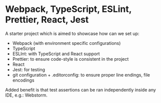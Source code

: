 # Webpack, TypeScript, ESLint, Prettier, React, Jest

A starter project which is aimed to showcase how can we set up:
- Webpack (with environment specific configurations)
- TypeScript
- ESLInt: with TypeScript and React support
- Prettier: to ensure code-style is consistent in the project
- React
- Jest: for testing
- git configuration + .editorconfig: to ensure proper line endings, file encodings

Added benefit is that test assertions can be ran independently inside any IDE, e.g.: Webstorm.
